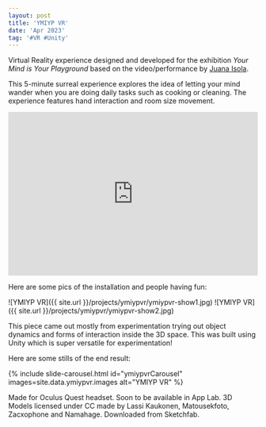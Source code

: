 ```yaml
---
layout: post
title: 'YMIYP VR'
date: 'Apr 2023'
tag: '#VR #Unity'
---
```

Virtual Reality experience designed and developed for the exhibition *Your Mind is Your Playground* based on the video/performance by [Juana Isola](https://www.instagram.com/juanaisola/).

This 5-minute surreal experience explores the idea of letting your mind wander when you are doing daily tasks such as cooking or cleaning. The experience features hand interaction and room size movement.

<iframe width="100%" height="330" src="https://www.youtube.com/embed/Amk1ighSY88" frameborder="0" allowfullscreen></iframe>

Here are some pics of the installation and people having fun:

![YMIYP VR]({{ site.url }}/projects/ymiypvr/ymiypvr-show1.jpg)
![YMIYP VR]({{ site.url }}/projects/ymiypvr/ymiypvr-show2.jpg)

This piece came out mostly from experimentation trying out object dynamics and forms of interaction inside the 3D space. This was built using Unity which is super versatile for experimentation! 

Here are some stills of the end result:

{% include slide-carousel.html id="ymiypvrCarousel" images=site.data.ymiypvr.images alt="YMIYP VR" %}

Made for Oculus Quest headset. Soon to be available in App Lab.
3D Models licensed under CC made by Lassi Kaukonen, Matousekfoto, Zacxophone and Namahage. Downloaded from Sketchfab.
